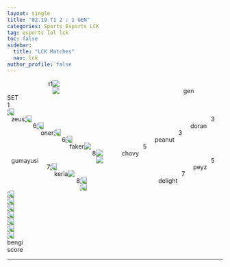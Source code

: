 ```yaml
---
layout: single
title: "02.19 T1 2 : 1 GEN"
categories: Sports Esports LCK
tag: esports lol lck
toc: false
sidebar:
  title: "LCK Matches"
  nav: lck
author_profile: false
---
```


<div class="match-esports">
  <div class="esports-win2"></div>
  <!-------------------------------- team --------------------------------->
  <div class="esports-team1">
    <img src="/images/esports/lol/lck/t1-logo.png"/>
    <span style="float:left;margin-left:10vmin;">t1</span>
  </div>
  <div class="esports-team2">
    <img src="/images/esports/lol/lck/gen-logo.png"/>
    <span style="float:right;margin-right:7vmin;">gen</span>
  </div>
  <!-------------------------------- set --------------------------------->
  <div class="esports-set">
    <span>SET</span><br>
    <span>1</span>
  </div>
  <!-------------------------------- top --------------------------------->
  <div class="esports-champion1">
    <img src="/images/esports/lol/Champions/크산테.png" style="transform: scaleX(-1);"/>
  </div>
  <div class="esports-player1">
    <span style="float:left;margin-left:1vmin;">zeus</span>
    <span style="float:right;margin-right:2vmin;">3</span>
  </div>
  <div class="esports-champion2">
    <img src="/images/esports/lol/Champions/나르.png" style="transform: scaleX(-1);"/>
  </div>
  <div class="esports-player2">
    <span style="float:right;margin-right:1vmin;">doran</span>
    <span style="float:left;margin-left:2vmin;">6</span>
  </div>
  <!-------------------------------- jungle --------------------------------->
  <div class="esports-champion1">
    <img src="/images/esports/lol/Champions/오공.png" style="transform: scaleX(-1);"/>
  </div>
  <div class="esports-player1">
    <span style="float:left;margin-left:1vmin;">oner</span>
    <span style="float:right;margin-right:2vmin;">3</span>
  </div>
  <div class="esports-champion2">
    <img src="/images/esports/lol/Champions/세주아니.png" style="transform: scaleX(-1);"/>
  </div>
  <div class="esports-player2">
    <span style="float:right;margin-right:1vmin;">peanut</span>
    <span style="float:left;margin-left:2vmin;">6</span>
  </div>
  <!-------------------------------- mid --------------------------------->
  <div class="esports-champion1">
    <img src="/images/esports/lol/Champions/애니.png" style="transform: scaleX(-1);"/>
  </div>
  <div class="esports-player1">
    <span style="float:left;margin-left:1vmin;">faker</span>
    <span style="float:right;margin-right:2vmin;">5</span>
  </div>
  <div class="esports-champion2">
    <img src="/images/esports/lol/Champions/빅토르.png" style="transform: scaleX();"/>
  </div>
  <div class="esports-player2">
    <span style="float:right;margin-right:1vmin;">chovy</span>
    <span style="float:left;margin-left:2vmin;">8</span>
  </div>
  <!-------------------------------- adc --------------------------------->
  <div class="esports-champion1">
    <img src="/images/esports/lol/Champions/바루스.png" style="transform: scaleX();"/>
  </div>
  <div class="esports-player1">
    <span style="float:left;margin-left:1vmin;">gumayusi</span>
    <span style="float:right;margin-right:2vmin;">5</span>
  </div>
  <div class="esports-champion2">
    <img src="/images/esports/lol/Champions/케이틀린.png" style="transform: scaleX();"/>
  </div>
  <div class="esports-player2">
    <span style="float:right;margin-right:1vmin;">peyz</span>
    <span style="float:left;margin-left:2vmin;">7</span>
  </div>
  <!-------------------------------- support --------------------------------->
  <div class="esports-champion1">
    <img src="/images/esports/lol/Champions/하이머딩거.png" style="transform: scaleX(-1);"/>
  </div>
  <div class="esports-player1">
    <span style="float:left;margin-left:1vmin;">keria</span>
    <span style="float:right;margin-right:2vmin;">7</span>
  </div>
  <div class="esports-champion2">
    <img src="/images/esports/lol/Champions/카르마.png" style="transform: scaleX();"/>
  </div>
  <div class="esports-player2">
    <span style="float:right;margin-right:1vmin;">delight</span>
    <span style="float:left;margin-left:2vmin;">8</span>
  </div>
  <!-------------------------------- ban --------------------------------->
  <div class="esports-ban1" style="margin-left:0.8vmin;">
    <img src="/images/esports/lol/Champions/마오카이.png" style="transform: scaleX(-1);"/>
  </div>
  <div class="esports-ban1">
    <img src="/images/esports/lol/Champions/카르마.png" style="transform: scaleX(-1);"/>
  </div>
  <div class="esports-ban1">
    <img src="/images/esports/lol/Champions/제이스.png" style="transform: scaleX(-1);"/>
  </div>
  <div class="esports-ban1">
    <img src="/images/esports/lol/Champions/제리.png" style="transform: scaleX(-1);"/>
  </div>
  <div class="esports-ban1"></div>
  <div class="esports-ban2" style="margin-right:0.8vmin;">
    <img src="/images/esports/lol/Champions/애쉬.png" style="transform: scaleX(-1);"/>
  </div>
  <div class="esports-ban2">
    <img src="/images/esports/lol/Champions/케이틀린.png" style="transform: scaleX(-1);"/>
  </div>
  <div class="esports-ban2">
    <img src="/images/esports/lol/Champions/루시안.png" style="transform: scaleX(-1);"/>
  </div>
  <div class="esports-ban2">
    <img src="/images/esports/lol/Champions/레넥톤.png" style="transform: scaleX(-1);"/>
  </div>
  <div class="esports-ban2">
    <img src="/images/esports/lol/Champions/잭스.png" style="transform: scaleX(-1);"/>
  </div>
  <!-------------------------------- coach --------------------------------->
  <div class="esports-coach1">bengi</div>
  <div class="esports-coach2">score</div>
</div>

---